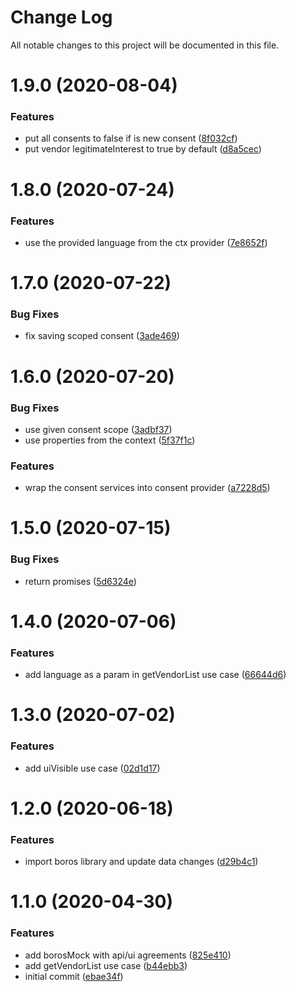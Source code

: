 # Change Log

All notable changes to this project will be documented in this file.

# 1.9.0 (2020-08-04)


### Features

* put all consents to false if is new consent ([8f032cf](https://github.com/SUI-Components/schibsted-spain-components/commit/8f032cfc1a4a59b8e06b9e8f6d3a3114b789833d))
* put vendor legitimateInterest to true by default ([d8a5cec](https://github.com/SUI-Components/schibsted-spain-components/commit/d8a5cecb44f8ab2bc49c26090ab85b373fa36502))



# 1.8.0 (2020-07-24)


### Features

* use the provided language from the ctx provider ([7e8652f](https://github.com/SUI-Components/schibsted-spain-components/commit/7e8652f894d2aac55d4c3eb09a6ce37610f50433))



# 1.7.0 (2020-07-22)


### Bug Fixes

* fix saving scoped consent ([3ade469](https://github.com/SUI-Components/schibsted-spain-components/commit/3ade4698393a2b91982931e4613f1905512d8c1d))



# 1.6.0 (2020-07-20)


### Bug Fixes

* use given consent scope ([3adbf37](https://github.com/SUI-Components/schibsted-spain-components/commit/3adbf378fbc0a04b9f08a008434f7c9e5e3817d5))
* use properties from the context ([5f37f1c](https://github.com/SUI-Components/schibsted-spain-components/commit/5f37f1c0294193e82a7b0e99194ad08d60b5fefc))


### Features

* wrap the consent services into consent provider ([a7228d5](https://github.com/SUI-Components/schibsted-spain-components/commit/a7228d5078fdb81e3fffb68dc3c98380ffc0ad07))



# 1.5.0 (2020-07-15)


### Bug Fixes

* return promises ([5d6324e](https://github.com/SUI-Components/schibsted-spain-components/commit/5d6324ebd16e46c9cc5b1530a1952840f58b8bbc))



# 1.4.0 (2020-07-06)


### Features

* add language as a param in getVendorList use case ([66644d6](https://github.com/SUI-Components/schibsted-spain-components/commit/66644d665144a0dcc5f5cc054c06c1a9c1cd9c96))



# 1.3.0 (2020-07-02)


### Features

* add uiVisible use case ([02d1d17](https://github.com/SUI-Components/schibsted-spain-components/commit/02d1d174ee8c29c529f188d3428595ed6afca63d))



# 1.2.0 (2020-06-18)


### Features

* import boros library and update data changes ([d29b4c1](https://github.com/SUI-Components/schibsted-spain-components/commit/d29b4c1ad5f6a78325d7da49d974ed770f83abb9))



# 1.1.0 (2020-04-30)


### Features

* add borosMock with api/ui agreements ([825e410](https://github.com/SUI-Components/schibsted-spain-components/commit/825e410c3b8160f54ffc4a657ff2e6b17cd332ec))
* add getVendorList use case ([b44ebb3](https://github.com/SUI-Components/schibsted-spain-components/commit/b44ebb33f8ad10f8c8858d99112af8f948b4f55b))
* initial commit ([ebae34f](https://github.com/SUI-Components/schibsted-spain-components/commit/ebae34f32eb1f9480e36f7aeb7159ee95341d885))



